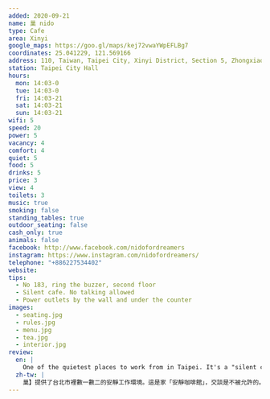 ```yaml
---
added: 2020-09-21
name: 巢 nido
type: Cafe
area: Xinyi
google_maps: https://goo.gl/maps/kej72vwaYWpEFLBg7
coordinates: 25.041229, 121.569166
address: 110, Taiwan, Taipei City, Xinyi District, Section 5, Zhongxiao East Road, 183號2樓
station: Taipei City Hall
hours:
  mon: 14:03-0
  tue: 14:03-0
  fri: 14:03-21
  sat: 14:03-21
  sun: 14:03-21
wifi: 5
speed: 20
power: 5
vacancy: 4
comfort: 4
quiet: 5
food: 5
drinks: 5
price: 3
view: 4
toilets: 3
music: true
smoking: false
standing_tables: true
outdoor_seating: false
cash_only: true
animals: false
facebook: http://www.facebook.com/nidofordreamers
instagram: https://www.instagram.com/nidofordreamers/
telephone: "+886227534402"
website: 
tips:
  - No 183, ring the buzzer, second floor
  - Silent cafe. No talking allowed
  - Power outlets by the wall and under the counter
images:
  - seating.jpg
  - rules.jpg
  - menu.jpg
  - tea.jpg
  - interior.jpg
review:
  en: |
    One of the quietest places to work from in Taipei. It's a "silent cafe" so talking isn't allowed. Despite the unappealing outside, the inside looks very modern and clean. There is calm background music, comfortable seats, power outlets, and fast WiFi. Desserts, tea, coffee are available. To access, look for no. 183 and ring the buzzer for "nido", then head to the second floor. It can get busy in the afternoon, so it's best to arrive early to get a good seat.
  zh-tw: |
    巢】提供了台北市裡數一數二的安靜工作環境。這是家「安靜咖啡館」，交談是不被允許的。雖然外觀並不起眼，但裡頭的陳設相當簡潔時尚，我們期待的咖啡廳形象在這裡一一映現：沈穩而低調的音樂、舒適的座位空間、足夠的充電座、快速的WiFi。店內也提供茶、咖啡和甜點。如果你也想來，請找找183號並按【巢】的電鈴，再往二樓走就是了，下午時段經常客滿，建議提早來找個好位置。
---
```


